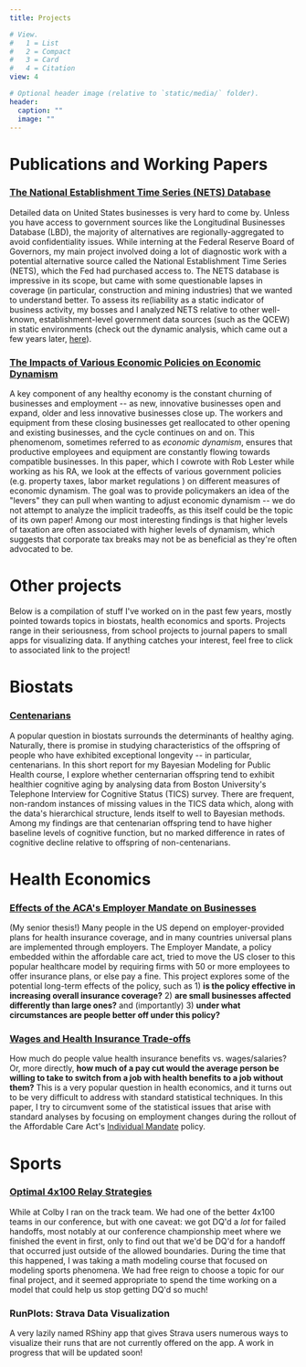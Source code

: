 ```yaml
---
title: Projects

# View.
#   1 = List
#   2 = Compact
#   3 = Card
#   4 = Citation
view: 4

# Optional header image (relative to `static/media/` folder).
header:
  caption: ""
  image: ""
---
```


# Publications and Working Papers

### [The National Establishment Time Series (NETS) Database](https://www.federalreserve.gov/econres/feds/files/2017110pap.pdf)
Detailed data on United States businesses is very hard to come by. Unless you have access to government sources like the Longitudinal Businesses Database (LBD), the majority of alternatives are regionally-aggregated to avoid confidentiality issues. While interning at the Federal Reserve Board of Governors, my main project involved doing a lot of diagnostic work with a potential alternative source called the National Establishment Time Series (NETS), which the Fed had purchased access to. The NETS database is impressive in its scope, but came with some questionable lapses in coverage (in particular, construction and mining industries) that we wanted to understand better. To assess its re(liability as a static indicator of business activity, my bosses and I analyzed NETS relative to other well-known, establishment-level government data sources (such as the QCEW) in static environments (check out the dynamic analysis, which came out a few years later, [here](https://conference.nber.org/conf_papers/f142811.pdf)). 

### [The Impacts of Various Economic Policies on Economic Dynamism](https://kbarnatchez.github.io/assets/coep.12194.pdf)
A key component of any healthy economy is the constant churning of businesses and employment -- as new, innovative businesses open and expand, older and less innovative businesses close up. The workers and equipment from these closing businesses get reallocated to other opening and existing businesses, and the cycle continues on and on. This phenomenom, sometimes referred to as _economic dynamism_, ensures that productive employees and equipment are constantly flowing towards compatible businesses. In this paper, which I cowrote with Rob Lester while working as his RA, we look at the effects of various government policies (e.g. property taxes, labor market regulations ) on different measures of economic dynamism. The goal was to provide policymakers an idea of the "levers" they can pull when wanting to adjust economic dynamism -- we do not attempt to analyze the implicit tradeoffs, as this itself could be the topic of its own paper! Among our most interesting findings is that higher levels of taxation are often associated with higher levels of dynamism, which suggests that corporate tax breaks may not be as beneficial as they're often advocated to be.

# Other projects

Below is a compilation of stuff I've worked on in the past few years, mostly pointed towards topics in biostats, health economics and sports. Projects range in their seriousness, from school projects to journal papers to small apps for visualizing data. If anything catches your interest, feel free to click to associated link to the project!

# Biostats

### [Centenarians](https://kbarnatchez.github.io/assets/final_project.pdf)
A popular question in biostats surrounds the determinants of healthy aging. Naturally, there is promise in studying characteristics of the offspring of people who have exhibited exceptional longevity -- in particular, centenarians. In this short report for my Bayesian Modeling for Public Health course, I explore whether centernarian offspring tend to exhibit healthier cognitive aging by analysing data from Boston University's Telephone Interview for Cognitive Status (TICS) survey. There are frequent, non-random instances of missing values in the TICS data which, along with the data's hierarchical structure, lends itself to well to Bayesian methods. Among my findings are that centenarian offspring tend to have higher baseline levels of cognitive function, but no marked difference in rates of cognitive decline relative to offspring of non-centenarians.

# Health Economics

### [Effects of the ACA's Employer Mandate on Businesses](http://www.colby.edu/econ/wp-content/uploads/sites/73/2018/08/kb_thesis-4.pdf)
(My senior thesis!) Many people in the US depend on employer-provided plans for health insurance coverage, and in many countries universal plans are implemented through employers. The Employer Mandate, a policy embedded within the affordable care act, tried to move the US closer to this popular healthcare model by requiring firms with 50 or more employees to offer insurance plans, or else pay a fine. This project explores some of the potential long-term effects of the policy, such as 1) **is the policy effective in increasing overall insurance coverage?** 2) **are small businesses affected differently than large ones?**  and (importantly) 3) **under what circumstances are people better off under this policy?**

### [Wages and Health Insurance Trade-offs](https://kbarnatchez.github.io/assets/kmb_ec318.pdf)
How much do people value health insurance benefits vs. wages/salaries? Or, more directly, **how much of a pay cut would the average person be willing to take to switch from a job with health benefits to a job without them?** This is a very popular question in health economics, and it turns out to be very difficult to address with standard statistical techniques. In this paper, I try to circumvent some of the statistical issues that arise with standard analyses by focusing on employment changes during the rollout of the Affordable Care Act's [Individual Mandate](https://en.wikipedia.org/wiki/Individual_mandate) policy.

# Sports

### [Optimal 4x100 Relay Strategies](https://kbarnatchez.github.io/assets/kb_exchanges.pdf)
While at Colby I ran on the track team. We had one of the better 4x100 teams in our conference, but with one caveat: we got DQ'd a _lot_ for failed handoffs, most notably at our conference championship meet where we finished the event in first, only to find out that we'd be DQ'd for a handoff that occurred just outside of the allowed boundaries. During the time that this happened, I was taking a math modeling course that focused on modeling sports phenomena. We had free reign to choose a topic for our final project, and it seemed appropriate to spend the time working on a model that could help us stop getting DQ'd so much!

### RunPlots: Strava Data Visualization
A very lazily named RShiny app that gives Strava users numerous ways to visualize their runs that are not currently offered on the app. A work in progress that will be updated soon!
